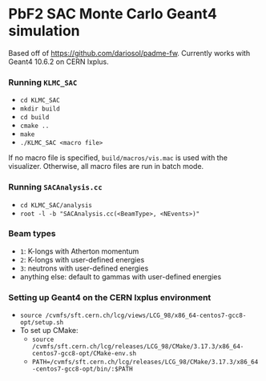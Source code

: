 # PbF2 SAC Monte Carlo Geant4 simulation

Based off of https://github.com/dariosol/padme-fw.
Currently works with Geant4 10.6.2 on CERN lxplus.

### Running `KLMC_SAC`

- `cd KLMC_SAC`
- `mkdir build`
- `cd build`
- `cmake ..`
- `make`
- `./KLMC_SAC <macro file>`

If no macro file is specified, `build/macros/vis.mac` is used with the visualizer.
Otherwise, all macro files are run in batch mode.

### Running `SACAnalysis.cc`

- `cd KLMC_SAC/analysis`
- `root -l -b "SACAnalysis.cc(<BeamType>, <NEvents>)"`

### Beam types

- `1`: K-longs with Atherton momentum
- `2`: K-longs with user-defined energies
- `3`: neutrons with user-defined energies
- anything else: default to gammas with user-defined energies

### Setting up Geant4 on the CERN lxplus environment

- `source /cvmfs/sft.cern.ch/lcg/views/LCG_98/x86_64-centos7-gcc8-opt/setup.sh`
- To set up CMake:
	- `source /cvmfs/sft.cern.ch/lcg/releases/LCG_98/CMake/3.17.3/x86_64-centos7-gcc8-opt/CMake-env.sh`
	- `PATH=/cvmfs/sft.cern.ch/lcg/releases/LCG_98/CMake/3.17.3/x86_64-centos7-gcc8-opt/bin/:$PATH`
